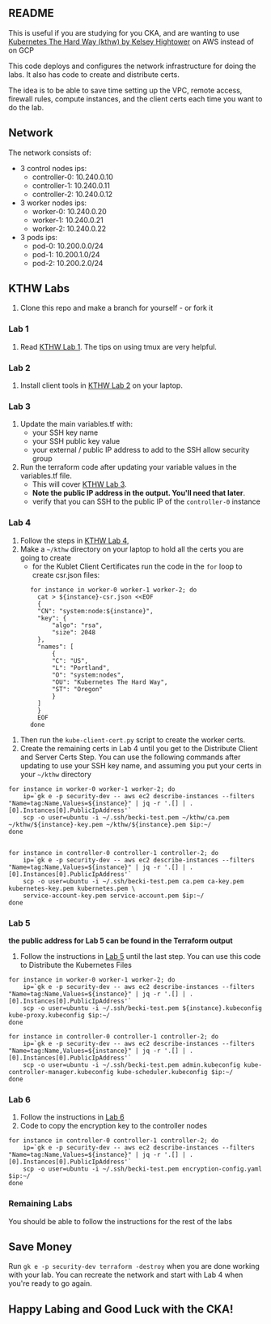 
## README  

This is useful if you are studying for you CKA, and are wanting to use [Kubernetes The Hard Way (kthw) by Kelsey Hightower](https://github.com/kelseyhightower/kubernetes-the-hard-way) on AWS instead of on GCP

This code deploys and configures the network infrastructure for doing the labs. It also has code to create and distribute certs.  

The idea is to be able to save time setting up the VPC, remote access, firewall rules, compute instances, and the client certs each time you want to do the lab.   

## Network

The network consists of:

* 3 control nodes ips:
   - controller-0: 10.240.0.10
   - controller-1: 10.240.0.11
   - controller-2: 10.240.0.12
* 3 worker nodes ips: 
   - worker-0: 10.240.0.20
   - worker-1: 10.240.0.21
   - worker-2: 10.240.0.22
* 3 pods ips: 
   - pod-0: 10.200.0.0/24
   - pod-1: 10.200.1.0/24
   - pod-2: 10.200.2.0/24 

## KTHW Labs

1. Clone this repo and make a branch for yourself - or fork it

### Lab 1

1. Read [KTHW Lab 1](https://github.com/kelseyhightower/kubernetes-the-hard-way/blob/master/docs/01-prerequisites.md). The tips on using tmux are very helpful.

### Lab 2

1. Install client tools in [KTHW Lab 2](https://github.com/kelseyhightower/kubernetes-the-hard-way/blob/master/docs/02-client-tools.md) on your laptop.

### Lab 3

1. Update the main variables.tf with: 
   - your SSH key name
   - your SSH public key value
   - your external / public IP address to add to the SSH allow security group
1. Run the terraform code after updating your variable values in the variables.tf file. 
   - This will cover [KTHW Lab 3](https://github.com/kelseyhightower/kubernetes-the-hard-way/blob/master/docs/03-compute-resources.md). 
   - **Note the public IP address in the output. You'll need that later**.
   - verify that you can SSH to the public IP of the `controller-0` instance

### Lab 4

1. Follow the steps in [KTHW Lab 4](https://github.com/kelseyhightower/kubernetes-the-hard-way/blob/master/docs/04-certificate-authority.md), 
1. Make a `~/kthw` directory on your laptop to hold all the certs you are going to create
   - for the Kublet Client Certificates run the code in the `for` loop to create csr.json files:
```
      for instance in worker-0 worker-1 worker-2; do
        cat > ${instance}-csr.json <<EOF
        {
        "CN": "system:node:${instance}",
        "key": {
            "algo": "rsa",
            "size": 2048
        },
        "names": [
            {
            "C": "US",
            "L": "Portland",
            "O": "system:nodes",
            "OU": "Kubernetes The Hard Way",
            "ST": "Oregon"
            }
        ]
        }
        EOF
      done
```
1. Then run the `kube-client-cert.py` script to create the worker certs.
1. Create the remaining certs in Lab 4 until you get to the Distribute Client and Server Certs Step. You can use the following commands after updating to use your SSH key name, and assuming you put your certs in your `~/kthw` directory
```
for instance in worker-0 worker-1 worker-2; do
    ip=`gk e -p security-dev -- aws ec2 describe-instances --filters "Name=tag:Name,Values=${instance}" | jq -r '.[] | .[0].Instances[0].PublicIpAddress'`
    scp -o user=ubuntu -i ~/.ssh/becki-test.pem ~/kthw/ca.pem ~/kthw/${instance}-key.pem ~/kthw/${instance}.pem $ip:~/
done


for instance in controller-0 controller-1 controller-2; do
    ip=`gk e -p security-dev -- aws ec2 describe-instances --filters "Name=tag:Name,Values=${instance}" | jq -r '.[] | .[0].Instances[0].PublicIpAddress'`
    scp -o user=ubuntu -i ~/.ssh/becki-test.pem ca.pem ca-key.pem kubernetes-key.pem kubernetes.pem \
    service-account-key.pem service-account.pem $ip:~/
done
```

### Lab 5

 **the public address for Lab 5 can be found in the Terraform output**
1. Follow the instructions in [Lab 5](https://github.com/kelseyhightower/kubernetes-the-hard-way/blob/master/docs/05-kubernetes-configuration-files.md) until the last step. You can use this code to Distribute the Kubernetes Files
```
for instance in worker-0 worker-1 worker-2; do
    ip=`gk e -p security-dev -- aws ec2 describe-instances --filters "Name=tag:Name,Values=${instance}" | jq -r '.[] | .[0].Instances[0].PublicIpAddress'`
    scp -o user=ubuntu -i ~/.ssh/becki-test.pem ${instance}.kubeconfig kube-proxy.kubeconfig $ip:~/
done

for instance in controller-0 controller-1 controller-2; do
    ip=`gk e -p security-dev -- aws ec2 describe-instances --filters "Name=tag:Name,Values=${instance}" | jq -r '.[] | .[0].Instances[0].PublicIpAddress'`
    scp -o user=ubuntu -i ~/.ssh/becki-test.pem admin.kubeconfig kube-controller-manager.kubeconfig kube-scheduler.kubeconfig $ip:~/
done
```

### Lab 6

1. Follow the instructions in [Lab 6](https://github.com/kelseyhightower/kubernetes-the-hard-way/blob/master/docs/06-data-encryption-keys.md)
1. Code to copy the encryption key to the controller nodes
```
for instance in controller-0 controller-1 controller-2; do
    ip=`gk e -p security-dev -- aws ec2 describe-instances --filters "Name=tag:Name,Values=${instance}" | jq -r '.[] | .[0].Instances[0].PublicIpAddress'`
    scp -o user=ubuntu -i ~/.ssh/becki-test.pem encryption-config.yaml $ip:~/
done
```

### Remaining Labs

You should be able to follow the instructions for the rest of the labs

## Save Money

Run `gk e -p security-dev terraform -destroy` when you are done working with your lab. You can recreate the network and start with Lab 4 when you're ready to go again.

## Happy Labing and Good Luck with the CKA!